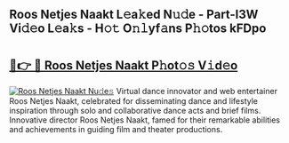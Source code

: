 ## Roos Netjes Naakt L𝚎a𝚔ed N𝚞𝚍e - Part-I3W Vi𝚍𝚎o L𝚎a𝚔s - H𝚘𝚝 O𝚗𝚕yf𝚊ns P𝚑𝚘tos kFDpo

# <h2><a href="http://kfc8kyn.oniu.top/?m=Roos+Netjes+Naakt">🔗👉 🔴 Roos Netjes Naakt P𝚑ot𝚘𝚜 V𝚒d𝚎o</a></h2>

[![Roos Netjes Naakt Nu𝚍e𝚜](https://i.imgur.com/0qMVB7G.gif)](http://kfc8kyn.oniu.top/?m=Roos+Netjes+Naakt)
Virtual dance innovator and web entertainer Roos Netjes Naakt, celebrated for disseminating dance and lifestyle inspiration through solo and collaborative dance acts and brief films. Innovative director Roos Netjes Naakt, famed for their remarkable abilities and achievements in guiding film and theater productions.  

